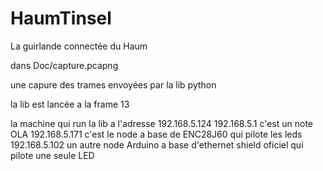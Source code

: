 HaumTinsel
==========

La guirlande connectée du Haum


dans Doc/capture.pcapng

une capure des trames envoyées par la lib python

la lib est lancée a la frame 13

la machine qui run la lib a l'adresse 192.168.5.124
192.168.5.1 c'est un note OLA
192.168.5.171 c'est le node a base de ENC28J60 qui pilote les leds
192.168.5.102 un autre node Arduino a base d'ethernet shield oficiel qui pilote une seule LED